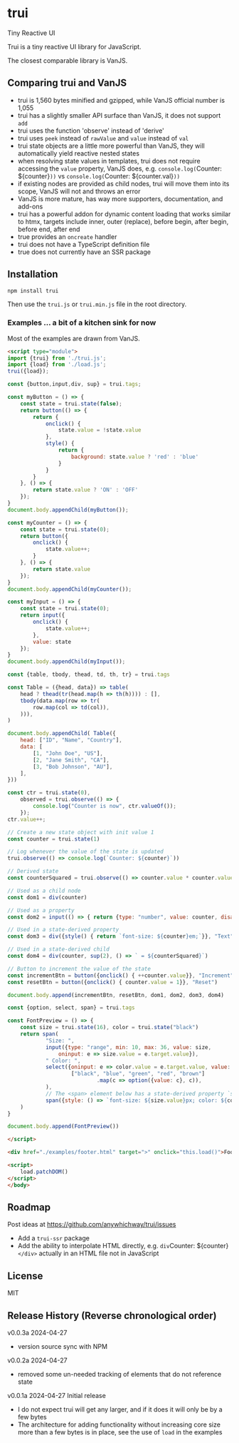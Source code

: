 # trui
Tiny Reactive UI

Trui is a tiny reactive UI library for JavaScript.

The closest comparable library is VanJS.

## Comparing trui and VanJS

- trui is 1,560 bytes minified and gzipped, while VanJS official number is 1,055
- trui has a slightly smaller API surface than VanJS, it does not support `add`
- trui uses the function 'observe' instead of 'derive'
- trui uses `peek` instead of `rawValue` and `value` instead of `val`
- trui state objects are a little more powerful than VanJS, they will automatically yield reactive nested states
- when resolving state values in templates, trui does not require accessing the `value` property, VanJS does, e.g. `console.log(`Counter: ${counter}`))` vs `console.log(`Counter: ${counter.val}`))`
- if existing nodes are provided as child nodes, trui will move them into its scope, VanJS will not and throws an error
- VanJS is more mature, has way more supporters, documentation, and add-ons
- trui has a powerful addon for dynamic content loading that works similar to htmx, targets include inner, outer (replace), before begin, after begin, before end, after end
- true provides an `oncreate` handler
- trui does not have a TypeScript definition file
- true does not currently have an SSR package

## Installation

```bash
npm install trui
```
Then use the `trui.js` or `trui.min.js` file in the root directory.


### Examples ... a bit of a kitchen sink for now

Most of the examples are drawn from VanJS.

```html
<script type="module">
import {trui} from './trui.js';
import {load} from './load.js';
trui({load});

const {button,input,div, sup} = trui.tags;

const myButton = () => {
    const state = trui.state(false);
    return button(() => {
        return {
            onclick() {
                state.value = !state.value
            },
            style() {
                return {
                    background: state.value ? 'red' : 'blue'
                }
            }
        }
    }, () => {
        return state.value ? 'ON' : 'OFF'
    });
}
document.body.appendChild(myButton());

const myCounter = () => {
    const state = trui.state(0);
    return button({
        onclick() {
            state.value++;
        }
    }, () => {
        return state.value
    });
}
document.body.appendChild(myCounter());

const myInput = () => {
    const state = trui.state(0);
    return input({
        onclick() {
            state.value++;
        },
        value: state
    });
}
document.body.appendChild(myInput());

const {table, tbody, thead, td, th, tr} = trui.tags

const Table = ({head, data}) => table(
    head ? thead(tr(head.map(h => th(h)))) : [],
    tbody(data.map(row => tr(
        row.map(col => td(col)),
    ))),
)

document.body.appendChild( Table({
    head: ["ID", "Name", "Country"],
    data: [
        [1, "John Doe", "US"],
        [2, "Jane Smith", "CA"],
        [3, "Bob Johnson", "AU"],
    ],
}))

const ctr = trui.state(0),
    observed = trui.observe(() => {
        console.log("Counter is now", ctr.valueOf());
    });
ctr.value++;

// Create a new state object with init value 1
const counter = trui.state(1)

// Log whenever the value of the state is updated
trui.observe(() => console.log(`Counter: ${counter}`))

// Derived state
const counterSquared = trui.observe(() => counter.value * counter.value)

// Used as a child node
const dom1 = div(counter)

// Used as a property
const dom2 = input(() => { return {type: "number", value: counter, disabled: true} })

// Used in a state-derived property
const dom3 = div({style() { return `font-size: ${counter}em;`}}, "Text")

// Used in a state-derived child
const dom4 = div(counter, sup(2), () => ` = ${counterSquared}`)

// Button to increment the value of the state
const incrementBtn = button({onclick() { ++counter.value}}, "Increment")
const resetBtn = button({onclick() { counter.value = 1}}, "Reset")

document.body.append(incrementBtn, resetBtn, dom1, dom2, dom3, dom4)

const {option, select, span} = trui.tags

const FontPreview = () => {
    const size = trui.state(16), color = trui.state("black")
    return span(
            "Size: ",
            input({type: "range", min: 10, max: 36, value: size,
                oninput: e => size.value = e.target.value}),
            " Color: ",
            select({oninput: e => color.value = e.target.value, value: color},
                    ["black", "blue", "green", "red", "brown"]
                            .map(c => option({value: c}, c)),
            ),
            // The <span> element below has a state-derived property `style`
            span({style: () => `font-size: ${size.value}px; color: ${color.value};`}, " Hello 🍦trui"),
    )
}

document.body.append(FontPreview())

</script>

<div href="./examples/footer.html" target=">" onclick="this.load()">Footer Placeholder</div>

<script>
    load.patchDOM()
</script>
</body>
```

## Roadmap

Post ideas at https://github.com/anywhichway/trui/issues

- Add a `trui-ssr` package
- Add the ability to interpolate HTML directly, e.g. `div`<span>Counter: ${counter}</span>`</div>` actually in an HTML file not in JavaScript

## License

MIT

## Release History (Reverse chronological order)

v0.0.3a 2024-04-27

- version source sync with NPM

v0.0.2a 2024-04-27

- removed some un-needed tracking of elements that do not reference state

v0.0.1a 2024-04-27 Initial release

- I do not expect trui will get any larger, and if it does it will only be by a few bytes
- The architecture for adding functionality without increasing core size more than a few bytes is in place, see the use of `load` in the examples



